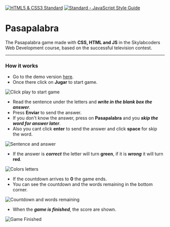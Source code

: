 [![HTML5 & CSS3 Standard](https://www.w3.org/html/logo/badge/html5-badge-h-css3-semantics.png)](http://www.w3.org/)  [![Standard - JavaScript Style Guide](https://img.shields.io/badge/code%20style-standard-brightgreen.svg)](http://standardjs.com/)

# Pasapalabra
 The Pasapalabra game made with **CSS, HTML and JS** in the Skylabcoders Web Development course, based on the successful television contest.

---

### How it works
- Go to the demo version [here](https://marioterron157.github.io/pasapalabra/).
- Once there click on **Jugar** to start game.

![Click play to start game](https://github.com/MarioTerron157/pasapalabra/blob/master/img/01.jpg)

- Read the sentence under the letters and **_write in the blank box the answer_**.
- Press **Enviar** to send the answer.
- If you don't know the answer, press on **Pasapalabra** and you **_skip the word for answer later_**.
- Also you cant click **enter** to send the answer and click **space** for skip the word.

![Sentence and answer](https://github.com/MarioTerron157/pasapalabra/blob/master/img/02.jpg)

- If the answer is **_correct_** the letter will turn **green**, if it is **_wrong_** it will turn **red**.

![Colors letters](https://github.com/MarioTerron157/pasapalabra/blob/master/img/03.jpg)

- If the countdown arrives to **0** the game ends.
- You can see the countdown and the words remaining in the bottom corner.

![Countdown and words remaining](https://github.com/MarioTerron157/pasapalabra/blob/master/img/04.jpg)

- When the **_game is finished_**, the score are shown.

![Game Finished](https://github.com/MarioTerron157/pasapalabra/blob/master/img/05.jpeg)

